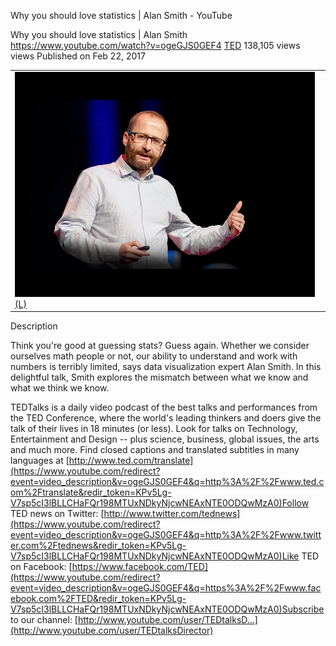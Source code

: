 Why you should love statistics | Alan Smith - YouTube

Why you should love statistics | Alan Smith
https://www.youtube.com/watch?v=ogeGJS0GEF4
[TED](https://www.youtube.com/channel/UCAuUUnT6oDeKwE6v1NGQxug)
138,105 views views
Published on Feb 22, 2017

|     |
| --- |
| ![hqdefault.jpg](../_resources/ab208cb7bf9c15a3f8d58f3e0913e3fb.jpg)[(L)](https://www.youtube.com/watch?v=ogeGJS0GEF4) |

Description

Think you're good at guessing stats? Guess again. Whether we consider ourselves math people or not, our ability to understand and work with numbers is terribly limited, says data visualization expert Alan Smith. In this delightful talk, Smith explores the mismatch between what we know and what we think we know.

TEDTalks is a daily video podcast of the best talks and performances from the TED Conference, where the world's leading thinkers and doers give the talk of their lives in 18 minutes (or less). Look for talks on Technology, Entertainment and Design -- plus science, business, global issues, the arts and much more. Find closed captions and translated subtitles in many languages at [http://www.ted.com/translate](https://www.youtube.com/redirect?event=video_description&v=ogeGJS0GEF4&q=http%3A%2F%2Fwww.ted.com%2Ftranslate&redir_token=KPv5Lg-V7sp5cI3lBLLCHaFQr198MTUxNDkyNjcwNEAxNTE0ODQwMzA0)Follow TED news on Twitter: [http://www.twitter.com/tednews](https://www.youtube.com/redirect?event=video_description&v=ogeGJS0GEF4&q=http%3A%2F%2Fwww.twitter.com%2Ftednews&redir_token=KPv5Lg-V7sp5cI3lBLLCHaFQr198MTUxNDkyNjcwNEAxNTE0ODQwMzA0)Like TED on Facebook: [https://www.facebook.com/TED](https://www.youtube.com/redirect?event=video_description&v=ogeGJS0GEF4&q=https%3A%2F%2Fwww.facebook.com%2FTED&redir_token=KPv5Lg-V7sp5cI3lBLLCHaFQr198MTUxNDkyNjcwNEAxNTE0ODQwMzA0)Subscribe to our channel: [http://www.youtube.com/user/TEDtalksD...](http://www.youtube.com/user/TEDtalksDirector)